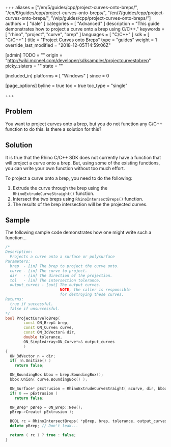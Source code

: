 +++
aliases = ["/en/5/guides/cpp/project-curves-onto-breps/", "/en/6/guides/cpp/project-curves-onto-breps/", "/en/7/guides/cpp/project-curves-onto-breps/", "/wip/guides/cpp/project-curves-onto-breps/"]
authors = [ "dale" ]
categories = [ "Advanced" ]
description = "This guide demonstrates how to project a curve onto a brep using C/C++."
keywords = [ "rhino", "project", "curve", "brep" ]
languages = [ "C/C++" ]
sdk = [ "C/C++" ]
title = "Project Curves onto Breps"
type = "guides"
weight = 1
override_last_modified = "2018-12-05T14:59:06Z"

[admin]
TODO = ""
origin = "http://wiki.mcneel.com/developer/sdksamples/projectcurvestobrep"
picky_sisters = ""
state = ""

[included_in]
platforms = [ "Windows" ]
since = 0

[page_options]
byline = true
toc = true
toc_type = "single"

+++

 
## Problem

You want to project curves onto a brep, but you do not function any C/C++ function to do this.  Is there a solution for this?

## Solution

It is true that the Rhino C/C++ SDK does not currently have a function that will project a curve onto a brep. But, using some of the existing functions, you can write your own function without too much effort.

To project a curve onto a brep, you need to do the following:

1. Extrude the curve through the brep using the `RhinoExtrudeCurveStraight()` function.
1. Intersect the two breps using `RhinoIntersectBreps()` function.
1. The results of the brep intersection will be the projected curves.

## Sample

The following sample code demonstrates how one might write such a function...

```cpp
/*
Description:
  Projects a curve onto a surface or polysurface
Parameters:
  brep  - [in] The brep to project the curve onto.
  curve - [in] The curve to project.
  dir   - [in] The direction of the projection.
  tol   - [in] The intersection tolerance.
  output_curves - [out] The output curves.
                        NOTE, the caller is responsible
                        for destroying these curves.
Returns:
  true if successful.
  false if unsuccessful.
*/
bool ProjectCurveToBrep(
        const ON_Brep& brep,
        const ON_Curve& curve,
        const ON_3dVector& dir,
        double tolerance,
        ON_SimpleArray<ON_Curve*>& output_curves
        )
{
  ON_3dVector n = dir;
  if( !n.Unitize() )
    return false;

  ON_BoundingBox bbox = brep.BoundingBox();
  bbox.Union( curve.BoundingBox() );

  ON_Surface* pExtrusion = RhinoExtrudeCurveStraight( &curve, dir, bbox.Diagonal().Length() );
  if( 0 == pExtrusion )
    return false;

  ON_Brep* pBrep = ON_Brep::New();
  pBrep->Create( pExtrusion );

  BOOL rc = RhinoIntersectBreps( *pBrep, brep, tolerance, output_curves );
  delete pBrep; // Don't leak...

  return ( rc ) ? true : false;
}
```
